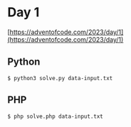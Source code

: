 # Day 1

[https://adventofcode.com/2023/day/1](https://adventofcode.com/2023/day/1)

## Python
```
$ python3 solve.py data-input.txt
```

## PHP

```
$ php solve.php data-input.txt
```
